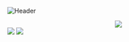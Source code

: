 ![Header](https://user-images.githubusercontent.com/65062119/187357095-682d8690-ce54-4a60-9699-748f56cc0ce6.png)
<div align="center">
  <a href="#"><img src="https://user-images.githubusercontent.com/65062119/187359585-621c5637-6e39-4052-8451-d790f19006bf.png"></img></a>
</div>
<img src="https://user-images.githubusercontent.com/65062119/187512316-22f54d21-1e22-43b2-8b1f-5825e8c4772c.png"></img>
<img src="https://bstats.org/signatures/bukkit/EpicChatPRO.svg"><img/>
